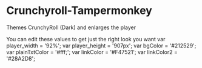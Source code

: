 # Crunchyroll-Tampermonkey
Themes CrunchyRoll (Dark) and enlarges the player


You can edit these values to get just the right look you want
    var player_width = '92%';
    var player_height = '907px';
    var bgColor = '#212529';
    var plainTxtColor = '#fff;';
    var linkColor = '#F47521';
    var linkColor2 = '#28A2D8';
